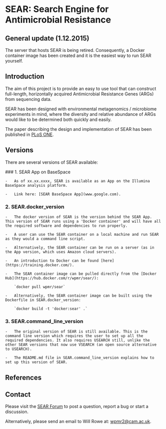 # SEAR: Search Engine for Antimicrobial Resistance


## General update (1.12.2015)

The server that hosts SEAR is being retired. Consequently, a Docker container image has been created and it is the easiest way to run SEAR yourself.




## Introduction

The aim of this project is to provide an easy to use tool that can construct full-length, horizontally acquired Antimicrobial Resistance Genes (ARGs) from sequencing data.

SEAR has been designed with environmental metagenomics / microbiome experiments in mind, where the diversity and relative abundance of ARGs would like to be determined both quickly and easily.

The paper describing the design and implementation of SEAR has been published in [PLoS ONE](http://doi.org/10.1371/journal.pone.0133492).




## Versions

There are several versions of SEAR available:

### 1.	SEAR App on BaseSpace

    -   As of xx.xx.xxxx, SEAR is available as an App on the Illumina BaseSpace analysis platform.

    -   Link here: [SEAR BaseSpace App](www.google.com).


### 2.	SEAR.docker_version

    -   The docker version of SEAR is the version behind the SEAR App. This version of SEAR runs using a 'Docker container' and will have all the required software and dependencies to run properly.

    -   A user can use the SEAR container on a local machine and run SEAR as they would a command line script. 

    -   Alternatively, the SEAR container can be run on a server (as in the App version, which uses Amazon cloud servers).

    -   An introduction to Docker can be found [here](https://training.docker.com/).

    -   The SEAR container image can be pulled directly from the [Docker Hub](https://hub.docker.com/r/wpmr/sear/):

        `docker pull wpmr/sear`

    -   Alternatively, the SEAR container image can be built using the Dockerfile in SEAR.docker_version:

        `docker build -t 'docker:sear' .`



### 3.	SEAR.command_line_version

    -   The original version of SEAR is still available. This is the command line version which requires the user to set up all the required dependencies. It also requires USEARCH still, unlike the other SEAR versions that now use VSEARCH (an open source alternative to USEARCH).

    -   The README.md file in SEAR.command_line_version explains how to set up this version of SEAR.




## References




## Contact

Please visit the [SEAR Forum](https://groups.google.com/forum/#!forum/sear) to post a question, report a bug or start a discussion.

Alternatively, please send an email to Will Rowe at: [wpmr2@cam.ac.uk](mailto:wpmr2@cam.ac.uk?subject=SEAR).
